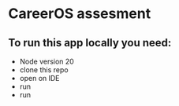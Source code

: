 # CareerOS assesment
 ## To run this app locally you need:
 - Node version 20
 - clone this repo
 - open on IDE
 - run <npm i>
 - run <npm run dev>
